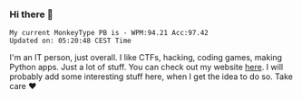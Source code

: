 ### Hi there 👋
<!-- PB START -->
```
My current MonkeyType PB is - WPM:94.21 Acc:97.42
Updated on: 05:20:48 CEST Time
```
<!-- PB END -->
I'm an IT person, just overall. I like CTFs, hacking, coding games, making Python apps. Just a lot of stuff.
You can check out my website [here](https://skill3472.github.io/).
I will probably add some interesting stuff here, when I get the idea to do so. Take care ❤️
